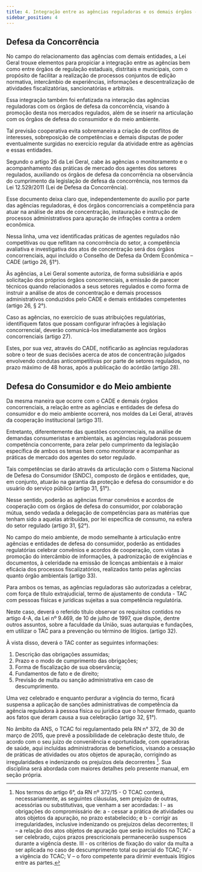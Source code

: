 ```yaml
---
title: 4. Integração entre as agências reguladoras e os demais órgãos - defesa da concorrência, defesa do consumidor
sidebar_position: 4
---
```


## Defesa da Concorrência

No campo do relacionamento das agências com demais entidades, a Lei Geral trouxe elementos para propiciar
a integração entre as agências bem como entre órgãos de regulação estaduais, distritais e municipais,
com o propósito de facilitar a realização de processos conjuntos de edição normativa, intercâmbio de
experiências, informações e descentralização de atividades fiscalizatórias, sancionatórias e arbitrais.

Essa integração também foi enfatizada na interação das agências reguladoras com os órgãos de defesa da
concorrência, visando à promoção desta nos mercados regulados, além de se inserir na articulação com os
órgãos de defesa do consumidor e do meio ambiente.

Tal previsão cooperativa evita sobremaneira a criação de conflitos de interesses, sobreposição de
competências e demais disputas de poder eventualmente surgidas no exercício regular da atividade entre
as agências e essas entidades.

Segundo o artigo 26 da Lei Geral, cabe às agências o monitoramento e o acompanhamento das práticas de
mercado dos agentes dos setores regulados, auxiliando os órgãos de defesa da concorrência na observância
do cumprimento da legislação de defesa da concorrência, nos termos da Lei 12.529/2011 (Lei de Defesa
da Concorrência).

Esse documento deixa claro que, independentemente do auxílio por parte das agências reguladoras, é
dos órgãos concorrenciais a competência para atuar na análise de atos de concentração, instauração e
instrução de processos administrativos para apuração de infrações contra a ordem econômica.

Nessa linha, uma vez identificadas práticas de agentes regulados não competitivas ou que reflitam na
concorrência do setor, a competência avaliativa e investigativa dos atos de concentração será dos órgãos
concorrenciais, aqui incluído o Conselho de Defesa da Ordem Econômica – CADE (artigo 26, §1°).

Às agências, a Lei Geral somente autoriza, de forma subsidiária e após solicitação dos próprios órgãos
concorrenciais, a emissão de parecer técnicos quando relacionados a seus setores regulados e como forma
de instruir a análise de atos de concentração e demais processos administrativos conduzidos pelo CADE e
demais entidades competentes (artigo 26, § 2°).

Caso as agências, no exercício de suas atribuições regulatórias, identifiquem fatos que possam configurar
infrações à legislação concorrencial, deverão comunicá-los imediatamente aos órgãos concorrenciais
(artigo 27).

Estes, por sua vez, através do CADE, notificarão as agências reguladoras sobre o teor de suas decisões
acerca de atos de concentração julgados envolvendo condutas anticompetitivas por parte de setores
regulados, no prazo máximo de 48 horas, após a publicação do acórdão (artigo 28).

## Defesa do Consumidor e do Meio ambiente

Da mesma maneira que ocorre com o CADE e demais órgãos concorrenciais, a relação entre as agências
e entidades de defesa do consumidor e do meio ambiente ocorrerá, nos moldes da Lei Geral, através da
cooperação institucional (artigo 31).

Entretanto, diferentemente das questões concorrenciais, na análise de demandas consumeristas e
ambientais, as agências reguladoras possuem competência concorrente, para zelar pelo cumprimento da
legislação específica de ambos os temas bem como monitorar e acompanhar as práticas de mercado dos
agentes do setor regulado.

Tais competências se darão através da articulação com o Sistema Nacional de Defesa do Consumidor
(SNDC), composto de órgãos e entidades, que, em conjunto, atuarão na garantia da proteção e defesa do
consumidor e do usuário do serviço público (artigo 31, §1°).

Nesse sentido, poderão as agências firmar convênios e acordos de cooperação com os órgãos de defesa
do consumidor, por colaboração mútua, sendo vedada a delegação de competências para as matérias que
tenham sido a aquelas atribuídas, por lei específica de consumo, na esfera do setor regulado (artigo 31,
§2°).

No campo do meio ambiente, de modo semelhante à articulação entre agências e entidades de defesa do
consumidor, poderão as entidades regulatórias celebrar convênios e acordos de cooperação, com vistas
à promoção do intercâmbio de informações, à padronização de exigências e documentos, à celeridade na
emissão de licenças ambientais e à maior eficácia dos processos fiscalizatórios, realizados tanto pelas
agências quanto órgão ambientais (artigo 33).

Para ambos os temas, as agências reguladoras são autorizadas a celebrar, com força de título extrajudicial,
termo de ajustamento de conduta - TAC com pessoas físicas e jurídicas sujeitas a sua competência
regulatória.

Neste caso, deverá o referido título observar os requisitos contidos no artigo 4-A, da Lei nº 9.469, de
10 de julho de 1997, que dispõe, dentre outros assuntos, sobre a faculdade da União, suas autarquias e
fundações, em utilizar o TAC para a prevenção ou término de litígios. (artigo 32).

À vista disso, deverá o TAC conter as seguintes informações:
1. Descrição das obrigações assumidas;
2. Prazo e o modo de cumprimento das obrigações;
3. Forma de fiscalização de sua observância;
4. Fundamentos de fato e de direito;
5. Previsão de multa ou sanção administrativa em caso de descumprimento.

Uma vez celebrado e enquanto perdurar a vigência do termo, ficará suspensa a aplicação de sanções
administrativas de competência da agência reguladora à pessoa física ou jurídica que o houver firmado,
quanto aos fatos que deram causa a sua celebração (artigo 32, §1°).

No âmbito da ANS, o TCAC foi regulamentado pela RN n° 372, de 30 de março de 2015, que prevê a
possibilidade de celebração deste título, de acordo com o seu juízo de conveniência e oportunidade, com
operadoras de saúde, aqui incluídas administradoras de benefícios, visando a cessação de práticas de atividades ou atos objetos de apuração, corrigindo as irregularidades e indenizando os prejuízos dela decorrentes [^48]. Sua disciplina será abordada com maiores detalhes pelo presente manual, em seção própria.





[^48]: Nos termos do artigo 6°, da RN nº 372/15 - O TCAC conterá, necessariamente, as seguintes cláusulas, sem prejuízo de outras, acessórias ou substitutivas, que venham a ser acordadas: I - as obrigações do compromissário de: a - cessar a prática de atividades ou atos objetos da apuração, no prazo estabelecido; e b - corrigir as irregularidades, inclusive indenizando os prejuízos delas decorrentes; II – a relação dos atos objetos de apuração que serão incluídos no TCAC a ser celebrado, cujos prazos prescricionais permanecerão suspensos durante a vigência deste. III - os critérios de fixação do valor da multa a ser aplicada no caso de descumprimento total ou parcial do TCAC; IV - a vigência do TCAC; V – o foro competente para dirimir eventuais litígios entre as partes.